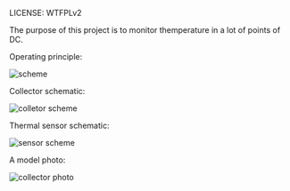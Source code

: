 LICENSE: WTFPLv2

The purpose of this project is to monitor themperature in a lot of points of DC.

Operating principle:

![scheme](https://devel.mephi.ru/dyokunev/dc-thermal-logger/raw/master/doc/operating_principle.png)

Collector schematic:

![colletor scheme](https://devel.mephi.ru/dyokunev/dc-thermal-logger/raw/master/doc/collector/scheme.png )

Thermal sensor schematic:

![sensor scheme](https://devel.mephi.ru/dyokunev/dc-thermal-logger/raw/master/doc/thermal_sensor/scheme.png )

A model photo:

![collector photo](https://devel.mephi.ru/dyokunev/dc-thermal-logger/raw/master/doc/collector/photos/IMG_20160623_171609.jpg)
